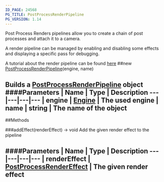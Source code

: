 ```yaml
---
ID_PAGE: 24568
PG_TITLE: PostProcessRenderPipeline
PG_VERSION: 1.14
---
```


Post Process Renders pipelines allow you to create a chain of post processes and attach it to a camera.

A render pipeline can be managed by enabling and disabling some effects and displaying a specific pass for debugging.

A tutorial about the render pipeline can be found [here](https://github.com/BabylonJS/Babylon.js/wiki/How-to-use-PostProcessRenderPipeline)
##new [PostProcessRenderPipeline](/classes/PostProcessRenderPipeline)(engine, name)

Builds a [PostProcessRenderPipeline](/classes/PostProcessRenderPipeline) object
####Parameters
 | Name | Type | Description
---|---|---|---
 | engine | [Engine](/classes/Engine) | The used engine
 | name | string | The name of the object
---



##Methods

###addEffect(renderEffect) &rarr; void
Add the given render effect to the pipeline

####Parameters
 | Name | Type | Description
---|---|---|---
 | renderEffect | [PostProcessRenderEffect](/classes/PostProcessRenderEffect) | The given render effect
---
